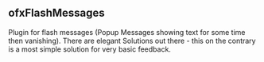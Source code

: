 ## ofxFlashMessages

Plugin for flash messages (Popup Messages showing text for some time then vanishing).
There are elegant Solutions out there - this on the contrary is a most simple solution for very basic feedback.
